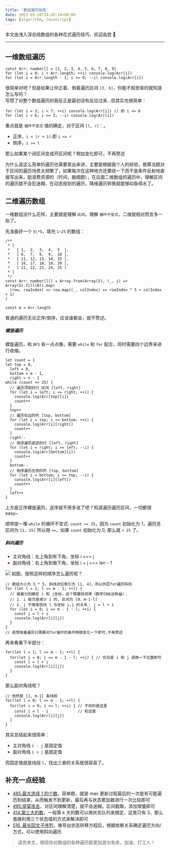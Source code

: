 ```yaml
---
title: '数组遍历指南'
date: 2023-03-28T14:20:14+08:00
tags: [algorithm, JavaScript]
---
```


本文由浅入深总结数组的各种花式遍历技巧，欢迎品尝 👻

---

## 一维数组遍历

```TS
const Arr: number[] = [1, 2, 3, 4, 5, 6, 7, 8, 9]
for (let i = 0; i < Arr.length; ++i) console.log(Arr[i])
for (let i = Arr.length - 1; i >= 0; --i) console.log(Arr[i])
```

很简单对吧？但是如果让你正着、倒着遍历区间 `[3, 6]`，你能不假思索的就知道怎么写吗？  
写惯了对整个数组遍历的我反正是最初没有反应过来...但其实也很简单：

```TS
for (let i = 3; i < 7; ++i) console.log(Arr[i]) // 即 i <= 6
for (let i = 6; i >= 3; --i) console.log(Arr[i])
```

重点就是 `循环不变式` 值的确定，对于区间 `[l, r]`：。

- 正序，`i < (r + 1)` 即 `i <= r`
- 倒序，`i >= l`

那么如果某个闭区间变成开区间呢？稍加变化即可，不再赘述

为什么说这么简单的遍历也需要拿出来讲，主要是根据我个人的经验，做算法题对于区间的遍历场景太频繁了，如果每次在这种地方还要绕一下而不是条件反射地直接写出来，挺浪费资源的（时间，脑细胞），在后面二维数组的遍历中，理解区间的遍历就不会犯迷糊，在动态规划的遍历，降维遍历转换就能够如鱼得水了。

## 二维遍历数组

一维数组没什么花样，主要就是理解 `区间`，理解 `循环不变式`，二维就相对而言多一些了。

先准备好一个 `5\*5`，填充 `1~25` 的数组：

```TS
/**
 * [
 *   [ 1,  2,  3,  4,  5  ],
 *   [ 6,  7,  8,  9,  10 ],
 *   [ 11, 12, 13, 14, 15 ],
 *   [ 16, 17, 18, 19, 20 ],
 *   [ 21, 22, 23, 24, 25 ]
 * ]
 */
const Arr: number[][] = Array.from(Array(5), (_, i) => Array(5).fill(0)).map(
  (row, rowIndex) => row.map((_, colIndex) => rowIndex * 5 + colIndex + 1)
)

const m = Arr.length
```

普通的遍历无论正序/倒序，应该谁都会，就不赘述。

##### 螺旋遍历

螺旋遍历，和 `BFS` 有一点点像，需要 `while` 和 `for` 配合，同时需要四个边界来进行收缩。

```TS
let count = 1
let top = 0,
  left = 0,
  bottom = m - 1,
  right = n - 1
while (count <= 25) {
  // 遍历顶部的行 区间 [left, right]
  for (let i = left; i <= right; ++i) {
    console.log(Arr[top][i])
    count++
  }
  top++
  // 遍历右边的列 [top, bottom]
  for (let i = top; i <= bottom; ++i) {
    console.log(Arr[i][right])
    count++
  }
  right--
  // 倒序遍历底部的行 [left, right]
  for (let i = right; i >= left; --i) {
    console.log(Arr[bottom][i])
    count++
  }
  bottom--
  // 倒序遍历左侧的列 [top, bottom]
  for (let i = bottom; i >= top; --i) {
    console.log(Arr[i][left])
    count++
  }
  left++
}
```

上方是正序螺旋遍历，逆序就不用多说了吧？知道遍历遍历区间，一切都很 easy~

顺带提一嘴 `while` 的循环不变式: `count <= 25`，因为 `count` 初始化为 1，遍历总区间为 `[1, 25]` 所以用 `<=`，如果 `count` 初始化为 0, 那么就 `< 25` 了。

##### 斜向遍历

- 主对角线：左上角到有下角，坐标 i === j
- 副对角线：右上角到做下角，坐标 i + j === len - 1

![](https://cdn.staticaly.com/gh/yokiizx/picgo@master/img/202303291708525.png) 如图，按照这样的顺序怎么遍历呢？

```TS
// 数组大小为 5 * 5, 斜线对应索引为 [1, 4]，所以外层for遍历斜线
for (let l = 1; l <= m - 1; ++l) {
  // 接着分别确定 i 和 j坐标，这个需要找规律（数学归纳法嘛😂）：
  // 1. i 每次是减少 1 的, 区间为 [0，m-1-l]
  // 2. j 不难发现线 l 与坐标 i,j 的关系： j = l + i
  for (let i = 0; i <= m - 1 - l; ++i) {
    const j = l + i
    console.log(Arr[i][j])
  }
}
// 若想倒着遍历只需要对for循环的条件稍微变化一下即可,不再赘述
```

再来看看下半部分：

```TS
for(let l = 1; l <= m - 1; ++l) {
  for(let j = 0; j <= m - 1 - l; ++j) { // 仅仅是 i 和 j 调换一下位置即可
    const i = l + j
    console.log(Arr[i][j])
  }
}
```

那么副对角线呢？

```TS
// 依然是 [1, m-1] 条线段
for(let l = 0; l <= m - 1; ++l) {
  for(let i = 0; i <= l; ++i) { // 不同的是这里
    const j = l - i             // 和这里
    console.log(Arr[i][j])
  }
}
```

其实总结起来很简单：

- 主对角线 `i - j` 是固定值
- 副对角线 `i + j` 是固定值

而固定值就是线段 `l`，找出三者的关系就很容易了。

## 补充一点经验

- [485.最大连续 1 的个数](https://leetcode.cn/problems/max-consecutive-ones/)，简单题，就是 max 更新过程最后的一次是有可能遍历到结束，从而触发不到更新，最后再与状态累加器进行一次比较即可
- [495.提莫攻击](https://leetcode.cn/problems/teemo-attacking/)，对区间理解清楚，就不会迷糊，区间截取，添加增量即可
- [414.第三大的数](https://leetcode.cn/problems/third-maximum-number/)，一般第 k 大的数可以用优先队列来搞定，这里只有 3，那么直接利用三个状态值的方式来解决即可
- [516. 最长回文子序列](https://leetcode.cn/problems/longest-palindromic-subsequence/)，推导出状态转移方程后，根据依赖关系确定遍历方向/方式，可以使用斜向遍历

> 读完本文，相信你对数组的各种遍历能更加游刃有余，加油，打工人！
